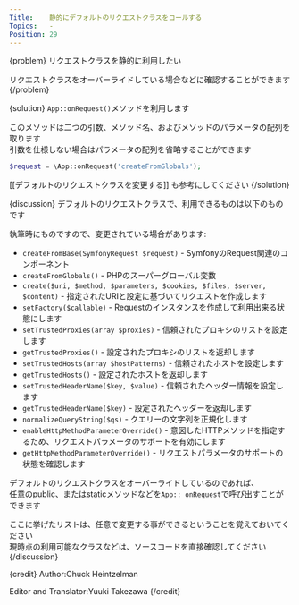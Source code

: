 ```yaml
---
Title:    静的にデフォルトのリクエストクラスをコールする
Topics:   -
Position: 29
---
```


{problem}
リクエストクラスを静的に利用したい

リクエストクラスをオーバーライドしている場合などに確認することができます
{/problem}

{solution}
`App::onRequest()`メソッドを利用します

このメソッドは二つの引数、メソッド名、およびメソッドのパラメータの配列を取ります  
引数を仕様しない場合はパラメータの配列を省略することができます

```php
$request = \App::onRequest('createFromGlobals');
```

[[デフォルトのリクエストクラスを変更する]] も参考にしてください
{/solution}

{discussion}
デフォルトのリクエストクラスで、利用できるものは以下のものです

執筆時にものですので、変更されている場合があります:

* `createFromBase(SymfonyRequest $request)` - SymfonyのRequest関連のコンポーネント
* `createFromGlobals()` - PHPのスーパーグローバル変数
* `create($uri, $method, $parameters, $cookies, $files, $server, $content)` - 指定されたURIと設定に基づいてリクエストを作成します
* `setFactory($callable)` - Requestのインスタンスを作成して利用出来る状態にします
* `setTrustedProxies(array $proxies)` - 信頼されたプロキシのリストを設定します
* `getTrustedProxies()` - 設定されたプロキシのリストを返却します
* `setTrustedHosts(array $hostPatterns)` - 信頼されたホストを設定します
* `getTrustedHosts()` - 設定されたホストを返却します
* `setTrustedHeaderName($key, $value)` - 信頼されたヘッダー情報を設定します
* `getTrustedHeaderName($key)` - 設定されたヘッダーを返却します
* `normalizeQueryString($qs)` - クエリーの文字列を正規化します
* `enableHttpMethodParameterOverride()` - 意図したHTTPメソッドを指定するため、リクエストパラメータのサポートを有効にします
* `getHttpMethodParameterOverride()` - リクエストパラメータのサポートの状態を確認します

デフォルトのリクエストクラスをオーバーライドしているのであれば、  
任意のpublic、またはstaticメソッドなどを`App:: onRequest`で呼び出すことができます

ここに挙げたリストは、任意で変更する事ができるということを覚えておいてください  
現時点の利用可能なクラスなどは、ソースコードを直接確認してください
{/discussion}

{credit}
Author:Chuck Heintzelman

Editor and Translator:Yuuki Takezawa
{/credit}
